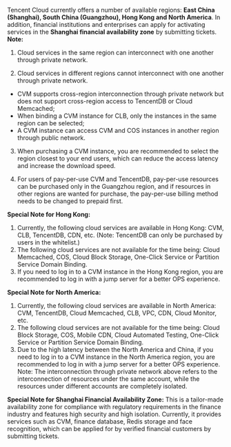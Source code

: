 ﻿Tencent Cloud currently offers a number of available regions: **East China (Shanghai), South China (Guangzhou), Hong Kong and North America**. In addition, financial institutions and enterprises can apply for activating services in the **Shanghai financial availability zone** by submitting tickets.
**Note:**
1. Cloud services in the same region can interconnect with one another through private network.

2. Cloud services in different regions cannot interconnect with one another through private network.
 - CVM supports cross-region interconnection through private network but does not support cross-region access to TencentDB or Cloud Memcached;
 - When binding a CVM instance for CLB, only the instances in the same region can be selected;
 - A CVM instance can access CVM and COS instances in another region through public network.
 
3. When purchasing a CVM instance, you are recommended to select the region closest to your end users, which can reduce the access latency and increase the download speed.

4. For users of pay-per-use CVM and TencentDB, pay-per-use resources can be purchased only in the Guangzhou region, and if resources in other regions are wanted for purchase, the pay-per-use billing method needs to be changed to prepaid first.

**Special Note for Hong Kong:**
1. Currently, the following cloud services are available in Hong Kong: CVM, CLB, TencentDB, CDN, etc.
(Note: TencentDB can only be purchased by users in the whitelist.)
2. The following cloud services are not available for the time being: Cloud Memcached, COS, Cloud Block Storage, One-Click Service or Partition Service Domain Binding.
3. If you need to log in to a CVM instance in the Hong Kong region, you are recommended to log in with a jump server for a better OPS experience.

**Special Note for North America:**
1. Currently, the following cloud services are available in North America: CVM, TencentDB, Cloud Memcached, CLB, VPC, CDN, Cloud Monitor, etc.
2. The following cloud services are not available for the time being: Cloud Block Storage, COS, Mobile CDN, Cloud Automated Testing, One-Click Service or Partition Service Domain Binding.
3. Due to the high latency between the North America and China, if you need to log in to a CVM instance in the North America region, you are recommended to log in with a jump server for a better OPS experience.
Note: The interconnection through private network above refers to the interconnection of resources under the same account, while the resources under different accounts are completely isolated.

**Special Note for Shanghai Financial Availability Zone:**
This is a tailor-made availability zone for compliance with regulatory requirements in the finance industry and features high security and high isolation. Currently, it provides services such as CVM, finance database, Redis storage and face recognition, which can be applied for by verified financial customers by submitting tickets.
